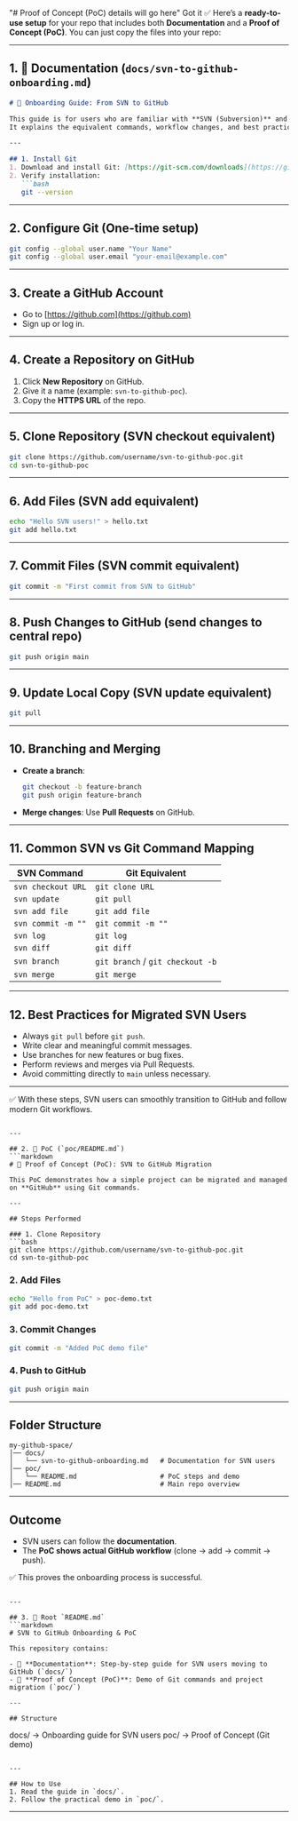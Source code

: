 "# Proof of Concept (PoC) details will go here" 
Got it ✅
Here’s a **ready-to-use setup** for your repo that includes both **Documentation** and a **Proof of Concept (PoC)**. You can just copy the files into your repo:

---

## 1. 📂 Documentation (`docs/svn-to-github-onboarding.md`)

````markdown
# 🚀 Onboarding Guide: From SVN to GitHub

This guide is for users who are familiar with **SVN (Subversion)** and are moving to **GitHub**.  
It explains the equivalent commands, workflow changes, and best practices.

---

## 1. Install Git
1. Download and install Git: [https://git-scm.com/downloads](https://git-scm.com/downloads)  
2. Verify installation:
   ```bash
   git --version
````

---

## 2. Configure Git (One-time setup)

```bash
git config --global user.name "Your Name"
git config --global user.email "your-email@example.com"
```

---

## 3. Create a GitHub Account

* Go to [https://github.com](https://github.com)
* Sign up or log in.

---

## 4. Create a Repository on GitHub

1. Click **New Repository** on GitHub.
2. Give it a name (example: `svn-to-github-poc`).
3. Copy the **HTTPS URL** of the repo.

---

## 5. Clone Repository (SVN checkout equivalent)

```bash
git clone https://github.com/username/svn-to-github-poc.git
cd svn-to-github-poc
```

---

## 6. Add Files (SVN add equivalent)

```bash
echo "Hello SVN users!" > hello.txt
git add hello.txt
```

---

## 7. Commit Files (SVN commit equivalent)

```bash
git commit -m "First commit from SVN to GitHub"
```

---

## 8. Push Changes to GitHub (send changes to central repo)

```bash
git push origin main
```

---

## 9. Update Local Copy (SVN update equivalent)

```bash
git pull
```

---

## 10. Branching and Merging

* **Create a branch**:

  ```bash
  git checkout -b feature-branch
  git push origin feature-branch
  ```
* **Merge changes**: Use **Pull Requests** on GitHub.

---

## 11. Common SVN vs Git Command Mapping

| SVN Command        | Git Equivalent                   |
| ------------------ | -------------------------------- |
| `svn checkout URL` | `git clone URL`                  |
| `svn update`       | `git pull`                       |
| `svn add file`     | `git add file`                   |
| `svn commit -m ""` | `git commit -m ""`               |
| `svn log`          | `git log`                        |
| `svn diff`         | `git diff`                       |
| `svn branch`       | `git branch` / `git checkout -b` |
| `svn merge`        | `git merge`                      |

---

## 12. Best Practices for Migrated SVN Users

* Always `git pull` before `git push`.
* Write clear and meaningful commit messages.
* Use branches for new features or bug fixes.
* Perform reviews and merges via Pull Requests.
* Avoid committing directly to `main` unless necessary.

---

✅ With these steps, SVN users can smoothly transition to GitHub and follow modern Git workflows.

````

---

## 2. 📂 PoC (`poc/README.md`)
```markdown
# 🧪 Proof of Concept (PoC): SVN to GitHub Migration

This PoC demonstrates how a simple project can be migrated and managed on **GitHub** using Git commands.

---

## Steps Performed

### 1. Clone Repository
```bash
git clone https://github.com/username/svn-to-github-poc.git
cd svn-to-github-poc
````

### 2. Add Files

```bash
echo "Hello from PoC" > poc-demo.txt
git add poc-demo.txt
```

### 3. Commit Changes

```bash
git commit -m "Added PoC demo file"
```

### 4. Push to GitHub

```bash
git push origin main
```

---

## Folder Structure

```
my-github-space/
│── docs/
│   └── svn-to-github-onboarding.md   # Documentation for SVN users
│── poc/
│   └── README.md                     # PoC steps and demo
│── README.md                         # Main repo overview
```

---

## Outcome

* SVN users can follow the **documentation**.
* The **PoC shows actual GitHub workflow** (clone → add → commit → push).

✅ This proves the onboarding process is successful.

````

---

## 3. 📂 Root `README.md`
```markdown
# SVN to GitHub Onboarding & PoC

This repository contains:

- 📘 **Documentation**: Step-by-step guide for SVN users moving to GitHub (`docs/`)  
- 🧪 **Proof of Concept (PoC)**: Demo of Git commands and project migration (`poc/`)  

---

## Structure
````

docs/   → Onboarding guide for SVN users
poc/    → Proof of Concept (Git demo)

```

---

## How to Use
1. Read the guide in `docs/`.  
2. Follow the practical demo in `poc/`.  
```

---


